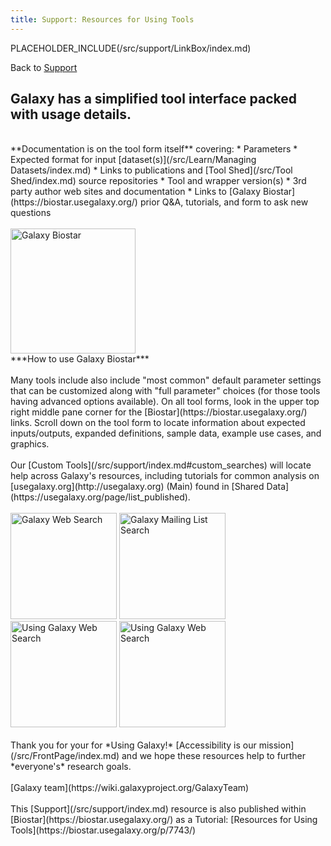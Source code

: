 ```yaml
---
title: Support: Resources for Using Tools
---
```

<div class='right'>PLACEHOLDER_INCLUDE(/src/support/LinkBox/index.md)</div>

Back to [Support](/src/support/index.md)
## Galaxy has a simplified tool interface packed with usage details.

<br />
**Documentation is on the tool form itself** covering:
* Parameters
* Expected format for input [dataset(s)](/src/Learn/Managing Datasets/index.md)
* Links to publications and [Tool Shed](/src/Tool Shed/index.md) source repositories
* Tool and wrapper version(s)
* 3rd party author web sites and documentation
* Links to [Galaxy Biostar](https://biostar.usegalaxy.org/) prior Q&A, tutorials, and form to ask new questions

<br />
<br />
<a href='/src/support/Biostar/index.md'><img src="/src/images/Logos/GalaxyBiostar.png" alt="Galaxy Biostar" width="200" /></a><br />***How to use Galaxy Biostar***
<br />
<br />
Many tools include also include "most common" default parameter settings that can be customized along with "full parameter" choices (for those tools having advanced options available). On all tool forms, look in the upper top right middle pane corner for the [Biostar](https://biostar.usegalaxy.org/) links. Scroll down on the tool form to locate information about expected inputs/outputs, expanded definitions, sample data, example use cases, and graphics.
<br />
<br />
Our [Custom Tools](/src/support/index.md#custom_searches) will locate help across Galaxy's resources, including tutorials for common analysis on [usegalaxy.org](http://usegalaxy.org) (Main) found in [Shared Data](https://usegalaxy.org/page/list_published).
<br />
<br />
<a href='http://galaxyproject.org/search/web'><img src="/src/images/Logos/GalaxyWebSearch.png" alt="Galaxy Web Search" width="170" /></a>
<a href='http://galaxyproject.org/search/mailinglists'><img src="/src/images/Logos/GalaxyMailingListSearch.png" alt="Galaxy Mailing List Search" width="170" /></a>
<a href='http://galaxyproject.org/search/usegalaxy'><img src="/src/images/Logos/UseGalaxySearch.png" alt="Using Galaxy Web Search" width="170" /></a>
<a href='http://galaxyproject.org/search/usegalaxy'><img src="/src/images/Logos/UseGalaxySearch.png" alt="Using Galaxy Web Search" width="170" /></a>
<br />
<br />
Thank you for your for *Using Galaxy!* [Accessibility is our mission](/src/FrontPage/index.md) and we hope these resources help to further *everyone's* research goals.
<br />
<br />
[Galaxy team](https://wiki.galaxyproject.org/GalaxyTeam)
<br />
<br />
This [Support](/src/support/index.md) resource is also published within [Biostar](https://biostar.usegalaxy.org/) as a Tutorial: [Resources for Using Tools](https://biostar.usegalaxy.org/p/7743/)
